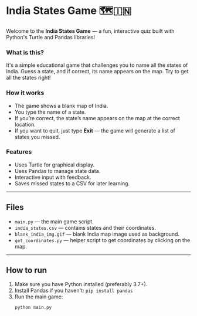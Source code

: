 # India States Game 🗺️🇮🇳

Welcome to the **India States Game** — a fun, interactive quiz built with Python's Turtle and Pandas libraries!

### What is this?

It's a simple educational game that challenges you to name all the states of India. Guess a state, and if correct, its name appears on the map. Try to get all the states right!

### How it works

- The game shows a blank map of India.
- You type the name of a state.
- If you’re correct, the state’s name appears on the map at the correct location.
- If you want to quit, just type **Exit** — the game will generate a list of states you missed.

### Features

- Uses Turtle for graphical display.
- Uses Pandas to manage state data.
- Interactive input with feedback.
- Saves missed states to a CSV for later learning.

---

## Files

- `main.py` — the main game script.
- `india_states.csv` — contains states and their coordinates.
- `blank_india_img.gif` — blank India map image used as background.
- `get_coordinates.py` — helper script to get coordinates by clicking on the map.

---

## How to run

1. Make sure you have Python installed (preferably 3.7+).
2. Install Pandas if you haven't: `pip install pandas`
3. Run the main game:  
   ```bash
   python main.py
